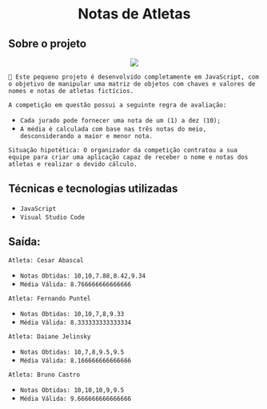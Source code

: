 <h1 align="center"> Notas de Atletas </h1>

## Sobre o projeto

<p align="center">
<img src="http://img.shields.io/static/v1?label=STATUS&message=EM%20DESENVOLVIMENTO&color=GREEN&style=for-the-badge"/>
</p>

``🔨 Este pequeno projeto é desenvolvido completamente em JavaScript, com o objetivo de manipular uma matriz de objetos com chaves e valores de nomes e notas de atletas fictícios.``

``A competição em questão possui a seguinte regra de avaliação:``

+ ``Cada jurado pode fornecer uma nota de um (1) a dez (10);``
+ ``A média é calculada com base nas três notas do meio, desconsiderando a maior e menor nota.``

``Situação hipotética: O organizador da competição contratou a sua equipe para criar uma aplicação capaz de receber o nome e notas dos atletas e realizar o devido cálculo.``

## Técnicas e tecnologias utilizadas

- ``JavaScript``
- ``Visual Studio Code``

## Saída:

``Atleta: Cesar Abascal``
- ``Notas Obtidas: 10,10,7.88,8.42,9.34``
- ``Média Válida: 8.766666666666666``

``Atleta: Fernando Puntel``
- ``Notas Obtidas: 10,10,7,8,9.33``
- ``Média Válida: 8.333333333333334``

``Atleta: Daiane Jelinsky``
- ``Notas Obtidas: 10,7,8,9.5,9.5``
- ``Média Válida: 8.166666666666666``

``Atleta: Bruno Castro``
- ``Notas Obtidas: 10,10,10,9,9.5``
- ``Média Válida: 9.666666666666666``
